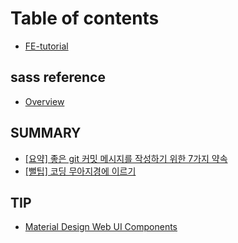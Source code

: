 # Table of contents

* [FE-tutorial](README.md)

## sass reference

* [Overview](sass-reference/overview.md)

## SUMMARY

* [\[요약\] 좋은 git 커밋 메시지를 작성하기 위한 7가지 약속](summary/git-7.md)
* [\[뻘팁\] 코딩 무아지경에 이르기](summary/undefined.md)

## TIP

* [Material Design Web UI Components](tip/material-design-web-ui-components.md)

